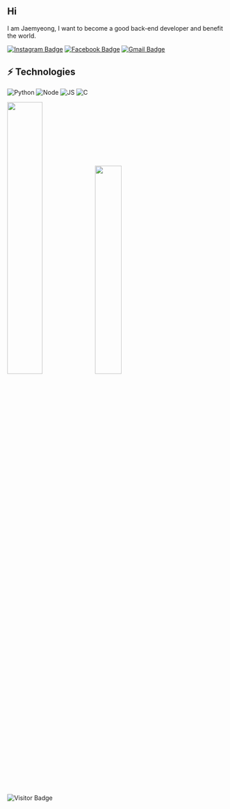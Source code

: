 
## Hi
I am Jaemyeong, I want to become a good back-end developer and benefit the world. 


[![Instagram Badge](https://img.shields.io/badge/fa___jm-purple?style=flat-square&logo=instagram&logoColor=white&link=https://instagram.com/fa___jm/)](https://www.instagram.com/fa___jm/)
[![Facebook Badge](https://img.shields.io/badge/재명-blue?style=flat-square&logo=Facebook&logoColor=white&link=mailto:https://www.facebook.com/profile.php?id=100026350749773)]([Jaemyeong](https://www.facebook.com/profile.php?id=100026350749773))
[![Gmail Badge](https://img.shields.io/badge/-b01075589894@gmail.com-c14438?style=flat-square&logo=Gmail&logoColor=white&link=mailto:b01075589894@gmail.com)](b01075589894@gmail.com)


## ⚡ Technologies
![Python](https://badges.aleen42.com/src/python.svg)
![Node](https://badges.aleen42.com/src/node.svg)
![JS](https://badges.aleen42.com/src/javascript.svg)
![C](https://img.shields.io/badge/C-A8B9CC?style=flat-square&logo=C&logoColor=white)





<img width=40% src="https://github-readme-stats.vercel.app/api?username=ljm9894" /><img width=35%  src="https://github-readme-stats.vercel.app/api/top-langs/?username=ljm9894&layout=compact" />
## 
![Visitor Badge](https://visitor-badge.laobi.icu/badge?page_id=ljm9894)
